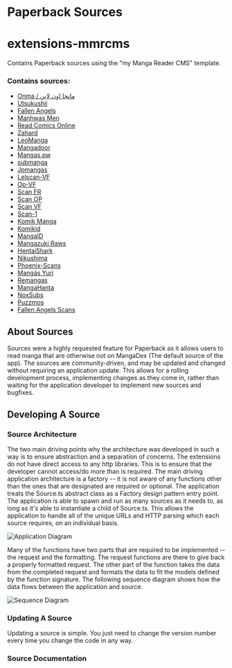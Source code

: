 # Paperback Sources

# extensions-mmrcms
Contains Paperback sources using the "my Manga Reader CMS" template.

### Contains sources:
- [Onma / مانجا اون لاين](https://onma.me)
- [Utsukushii](https://manga.utsukushii-bg.com)
- [Fallen Angels](https://manga.fascans.com)
- [Manhwas Men](https://manhwas.men)
- [Read Comics Online](https://readcomicsonline.ru)
- [Zahard](https://zahard.top)
- [LeoManga](https://leomanga.me)
- [Mangadoor](https://mangadoor.com)
- [Mangas.pw](https://mangas.in)
- [submanga](https://submanga.io)
- [Jpmangas](https://www.jpmangas.com)
- [Lelscan-VF](https://lelscan-vf.com)
- [Op-VF](https://op-vf.com)
- [Scan FR](https://www.scan-fr.cc)
- [Scan OP](https://scan-op.cc)
- [Scan VF](https://www.scan-vf.net)
- [Scan-1](https://scan-1.com)
- [Komik Manga](https://adm.komikmanga.com)
- [Komikid](https://www.komikid.com)
- [MangaID](https://mangaid.click)
- [Mangazuki Raws](https://raws.mangazuki.co)
- [HentaiShark](https://www.hentaishark.com)
- [Nikushima](https://azbivo.webd.pro)
- [Phoenix-Scans](https://phoenix-scans.pl)
- [Mangás Yuri](https://mangasyuri.net)
- [Remangas](https://remangas.top)
- [MangaHanta](http://mangahanta.com)
- [NoxSubs](https://noxsubs.com)
- [Puzzmos](https://puzzmos.com)
- [Fallen Angels Scans](https://truyen.fascans.com)

## About Sources
Sources were a highly requested feature for Paperback as it allows users to read manga that are otherwise not on MangaDex (The default source of the app). The sources are community-driven, and may be updated and changed without requiring an application update. This allows for a rolling development process, implementing changes as they come in, rather than waiting for the application developer to implement new sources and bugfixes. 

## Developing A Source
### Source Architecture
The two main driving points why the architecture was developed in such a way is to ensure abstraction and a separation of concerns. The extensions do not have direct access to any http libraries. This is to ensure that the developer cannot access/do more than is required. 
The main driving application architecture is a factory -- it is not aware of any functions other than the ones that are designated are required or optional. The application treats the Source.ts abstract class as a Factory design pattern entry point. The application is able to spawn and run as many sources as it needs to, as long as it's able to instantiate a child of Source.ts. This allows the application to handle all of the unique URLs and HTTP parsing which each source requires, on an individual basis.

![Application Diagram](https://cdn.discordapp.com/attachments/267036594853249041/723990710247882752/Blank_Diagram.png)

Many of the functions have two parts that are required to be implemented -- the request and the formatting. The request functions are there to give back a properly formatted request. The other part of the function takes the data from the completed request and formats the data to fit the models defined by the function signature. 
The following sequence diagram shows how the data flows between the application and source. 

![Sequence Diagram](https://cdn.discordapp.com/attachments/267036594853249041/723994905059262484/Blank_Diagram_-_Page_2_1.png)

### Updating A Source
Updating a source is simple. You just need to change the version number every time you change the code in any way. 

### Source Documentation 
